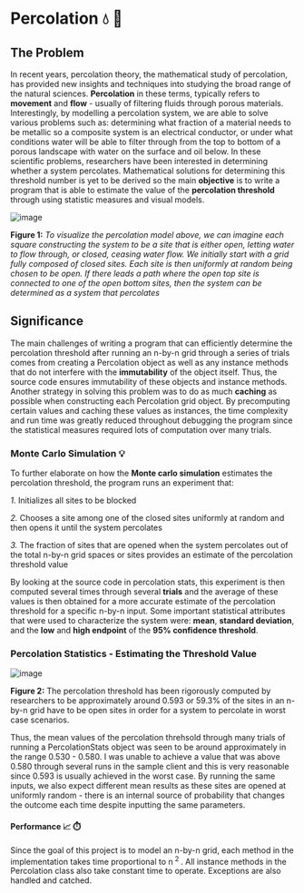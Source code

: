 # Percolation 💧 🧊

## The Problem
In recent years, percolation theory, the mathematical study of percolation, has provided new insights and techniques into studying the broad range of the natural sciences.  **Percolation** in these terms, typically refers to **movement** and **flow** - usually of filtering fluids through porous materials.  Interestingly, by modelling a percolation system, we are able to solve various problems such as: determining what fraction of a material needs to be metallic so a composite system is an electrical conductor, or under what conditions water will be able to filter through from the top to bottom of a porous landscape with water on the surface and oil below.  In these scientific problems, researchers have been interested in determining whether a system percolates.  Mathematical solutions for determining this threshold number is yet to be derived so the main **objective** is to write a program that is able to estimate the value of the **percolation threshold** through using statistic measures and visual models.

![image](https://user-images.githubusercontent.com/68613171/167926535-c4a36f2c-7e29-43bf-abe5-507ebd32bc53.png)

**Figure 1:**  _To visualize the percolation model above, we can imagine each square constructing the system to be a site that is either open, letting water to flow through, or closed, ceasing water flow.  We initially start with a grid fully composed of closed sites. Each site is then uniformly at random being chosen to be open. If there leads a path where the open top site is connected to one of the open bottom sites, then the system can be determined as a system that percolates_

## Significance
The main challenges of writing a program that can efficiently determine the percolation threshold after running an n-by-n grid through a series of trials comes from creating a Percolation object as well as any instance methods that do not interfere with the **immutability** of the object itself.  Thus, the source code ensures immutability of these objects and instance methods.  Another strategy in solving this problem was to do as much **caching** as possible when constructing each Percolation grid object. By precomputing certain values and caching these values as instances, the time complexity and run time was greatly reduced throughout debugging the program since the statistical measures required lots of computation over many trials.

### Monte Carlo Simulation :bulb:	
To further elaborate on how the **Monte carlo simulation** estimates the percolation threshold, the program runs an experiment that:

_1._ Initializes all sites to be blocked 

_2._ Chooses a site among one of the closed sites uniformly at random and then opens it until the system percolates

_3._ The fraction of sites that are opened when the system percolates out of the total n-by-n grid spaces or sites provides an estimate of the percolation threshold value

By looking at the source code in percolation stats, this experiment is then computed several times through several **trials** and the average of these values is then obtained for a more accurate estimate of the percolation threshold for a specific n-by-n input.  Some important statistical attributes that were used to characterize the system were: **mean**, **standard deviation**, and the **low** and **high endpoint** of the **95% confidence threshold**.

### Percolation Statistics - Estimating the Threshold Value 

![image](https://user-images.githubusercontent.com/68613171/167933268-9f1e8bfd-89a2-4472-ba03-9afafbd23e69.png)

**Figure 2:**  The percolation threshold has been rigorously computed by researchers to be approximately around 0.593 or 59.3% of the sites in an n-by-n grid have to be open sites in order for a system to percolate in worst case scenarios.

Thus, the mean values of the percolation threhsold through many trials of running a PercolationStats object was seen to be around approximately in the range 0.530 - 0.580.  I was unable to achieve a value that was above 0.580 through several runs in the sample client and this is very reasonable since 0.593 is usually achieved in the worst case.  By running the same inputs, we also expect different mean results as these sites are opened at uniformly random - there is an internal source of probability that changes the outcome each time despite inputting the same parameters.


#### Performance :chart_with_upwards_trend: :stopwatch:
Since the goal of this project is to model an n-by-n grid, each method in the implementation takes time proportional to n<sup> 2 </sup>.  All instance methods in the Percolation class also take constant time to operate.  Exceptions are also handled and catched.
